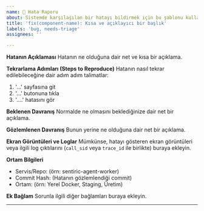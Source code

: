 ```yaml
---
name: 🐞 Hata Raporu
about: Sistemde karşılaşılan bir hatayı bildirmek için bu şablonu kullanın.
title: 'fix(component-name): Kısa ve açıklayıcı bir başlık'
labels: 'bug, needs-triage'
assignees: ''

---
```


**Hatanın Açıklaması**
Hatanın ne olduğuna dair net ve kısa bir açıklama.

**Tekrarlama Adımları (Steps to Reproduce)**
Hatanın nasıl tekrar edilebileceğine dair adım adım talimatlar:
1. '...' sayfasına git
2. '...' butonuna tıkla
3. '....' hatasını gör

**Beklenen Davranış**
Normalde ne olmasını beklediğinize dair net bir açıklama.

**Gözlemlenen Davranış**
Bunun yerine ne olduğuna dair net bir açıklama.

**Ekran Görüntüleri ve Loglar**
Mümkünse, hatayı gösteren ekran görüntüleri veya ilgili log çıktılarını (`call_sid` veya `trace_id` ile birlikte) buraya ekleyin.

**Ortam Bilgileri**
 - Servis/Repo: (örn: sentiric-agent-worker)
 - Commit Hash: (Hatanın gözlemlendiği commit)
 - Ortam: (örn: Yerel Docker, Staging, Üretim)

**Ek Bağlam**
Sorunla ilgili diğer bağlamları buraya ekleyin.

---
